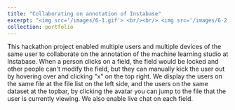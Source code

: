 ```yaml
---
title: "Collaborating on annotation of Instabase"
excerpt: "<img src='/images/6-1.gif'> <br/><br/> <img src='/images/6-2.gif'>"
collection: portfolio
---
```

This hackathon project enabled multiple users and multiple devices of the same user to collaborate on the annotation of the machine learning studio at Instabase. When a person clicks on a field, the field would be locked and other people can't modify the field, but they can manually kick the user out by hovering over and clicking "x" on the top right. We display the users on the same file at the file list on the left side, and the users on the same dataset at the topbar, by clicking the avatar you can jump to the file that the user is currently viewing. We also enable live chat on each field.